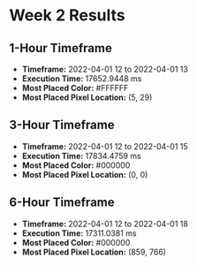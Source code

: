 # Week 2 Results
## 1-Hour Timeframe
- **Timeframe:** 2022-04-01 12 to 2022-04-01 13
- **Execution Time:** 17652.9448 ms
- **Most Placed Color:** #FFFFFF
- **Most Placed Pixel Location:** (5, 29)
## 3-Hour Timeframe
- **Timeframe:** 2022-04-01 12 to 2022-04-01 15
- **Execution Time:** 17834.4759 ms
- **Most Placed Color:** #000000
- **Most Placed Pixel Location:** (0, 0)
## 6-Hour Timeframe
- **Timeframe:** 2022-04-01 12 to 2022-04-01 18
- **Execution Time:** 17311.0381 ms
- **Most Placed Color:** #000000
- **Most Placed Pixel Location:** (859, 766)